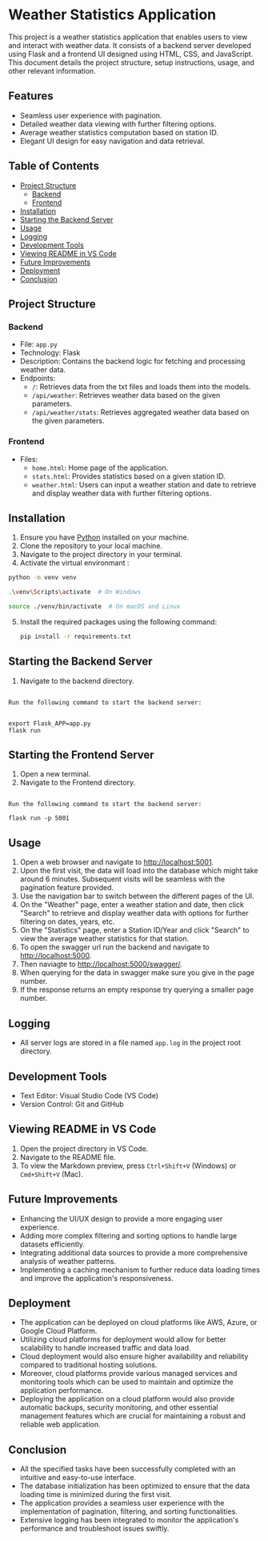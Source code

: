 # Weather Statistics Application

This project is a weather statistics application that enables users to view and interact with weather data. It consists of a backend server developed using Flask and a frontend UI designed using HTML, CSS, and JavaScript. This document details the project structure, setup instructions, usage, and other relevant information.

## Features
- Seamless user experience with pagination.
- Detailed weather data viewing with further filtering options.
- Average weather statistics computation based on station ID.
- Elegant UI design for easy navigation and data retrieval.

## Table of Contents

- [Project Structure](#project-structure)
  - [Backend](#backend)
  - [Frontend](#frontend)
- [Installation](#installation)
- [Starting the Backend Server](#starting-the-backend-server)
- [Usage](#usage)
- [Logging](#logging)
- [Development Tools](#development-tools)
- [Viewing README in VS Code](#viewing-readme-in-vs-code)
- [Future Improvements](#future-improvements)
- [Deployment](#deployment)
- [Conclusion](#conclusion)

## Project Structure

### Backend

- File: `app.py`
- Technology: Flask
- Description: Contains the backend logic for fetching and processing weather data.
- Endpoints:
  - `/`: Retrieves data from the txt files and loads them into the models.
  - `/api/weather`: Retrieves weather data based on the given parameters.
  - `/api/weather/stats`: Retrieves aggregated weather data based on the given parameters.

### Frontend

- Files:
  - `home.html`: Home page of the application.
  - `stats.html`: Provides statistics based on a given station ID.
  - `weather.html`: Users can input a weather station and date to retrieve and display weather data with further filtering options.

## Installation

1. Ensure you have [Python](https://www.python.org/) installed on your machine.
2. Clone the repository to your local machine.
3. Navigate to the project directory in your terminal.
4. Activate the virtual environmant :
```bash
python -m venv venv

.\venv\Scripts\activate  # On Windows

source ./venv/bin/activate  # On macOS and Linux
```

5. Install the required packages using the following command:
   ```bash
   pip install -r requirements.txt
   ```

## Starting the Backend Server
1. Navigate to the backend directory.
```

Run the following command to start the backend server:


export Flask_APP=app.py
flask run
```

## Starting the Frontend Server
1. Open a new terminal.
2. Navigate to the Frontend directory.
```

Run the following command to start the backend server:

flask run -p 5001
```

## Usage

1. Open a web browser and navigate to [http://localhost:5001](http://localhost:5001).
2. Upon the first visit, the data will load into the database which might take around 6 minutes. Subsequent visits will be seamless with the pagination feature provided.
3. Use the navigation bar to switch between the different pages of the UI.
4. On the "Weather" page, enter a weather station and date, then click "Search" to retrieve and display weather data with options for further filtering on dates, years, etc.
5. On the "Statistics" page, enter a Station ID/Year and click "Search" to view the average weather statistics for that station.
6. To open the swagger url run the backend and navigate to [http://localhost:5000](http://localhost:5000).
7. Then naviagte to [http://localhost:5000/swagger/](http://localhost:5000/swagger/).
8. When querying for the data in swagger make sure you give in the page number.
9. If the response returns an empty response try querying a smaller page number. 

## Logging

- All server logs are stored in a file named `app.log` in the project root directory.

## Development Tools

- Text Editor: Visual Studio Code (VS Code)
- Version Control: Git and GitHub

## Viewing README in VS Code

1. Open the project directory in VS Code.
2. Navigate to the README file.
3. To view the Markdown preview, press `Ctrl+Shift+V` (Windows) or `Cmd+Shift+V` (Mac).

## Future Improvements
- Enhancing the UI/UX design to provide a more engaging user experience.
- Adding more complex filtering and sorting options to handle large datasets efficiently.
- Integrating additional data sources to provide a more comprehensive analysis of weather patterns.
- Implementing a caching mechanism to further reduce data loading times and improve the application's responsiveness.

## Deployment

- The application can be deployed on cloud platforms like AWS, Azure, or Google Cloud Platform.
- Utilizing cloud platforms for deployment would allow for better scalability to handle increased traffic and data load.
- Cloud deployment would also ensure higher availability and reliability compared to traditional hosting solutions.
- Moreover, cloud platforms provide various managed services and monitoring tools which can be used to maintain and optimize the application performance.
- Deploying the application on a cloud platform would also provide automatic backups, security monitoring, and other essential management features which are crucial for maintaining a robust and reliable web application.

## Conclusion
- All the specified tasks have been successfully completed with an intuitive and easy-to-use interface.
- The database initialization has been optimized to ensure that the data loading time is minimized during the first visit.
- The application provides a seamless user experience with the implementation of pagination, filtering, and sorting functionalities.
- Extensive logging has been integrated to monitor the application's performance and troubleshoot issues swiftly.
